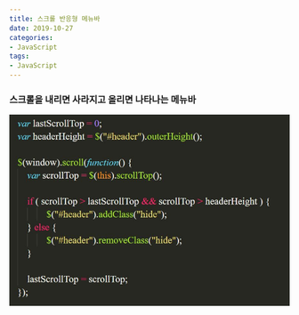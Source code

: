 ```yaml
---
title: 스크롤 반응형 메뉴바
date: 2019-10-27
categories:
- JavaScript
tags:
- JavaScript
---
```


### 스크롤을 내리면 사라지고 올리면 나타나는 메뉴바

![scroll](/assets/images/post_img/scroll.jpg)